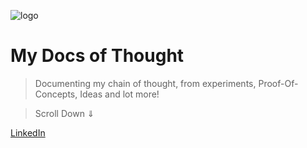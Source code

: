 
![logo](/_images/brand/logo192x192.png)

# My Docs of Thought

> Documenting my chain of thought, from experiments, Proof-Of-Concepts, Ideas and lot more!

> Scroll Down ⇓

[LinkedIn](https://www.linkedin.com/in/harshit-vishwakarma-2001/)
